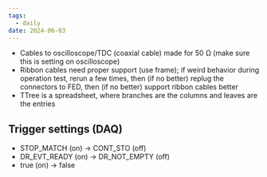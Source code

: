 ```yaml
---
tags:
  - daily
date: 2024-06-03
---
```

- Cables to oscilloscope/TDC (coaxial cable) made for 50 Ω (make sure this is setting on oscilloscope)
- Ribbon cables need proper support (use frame); if weird behavior during operation test, rerun a few times, then (if no better) replug the connectors to FED, then (if no better) support ribbon cables better
- TTree is a spreadsheet, where branches are the columns and leaves are the entries

## Trigger settings (DAQ)
- STOP_MATCH (on) → CONT_STO (off)
- DR_EVT_READY (on) → DR_NOT_EMPTY (off)
- true (on) → false

